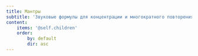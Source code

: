 ```yaml
---
title: Мантры
subtitle: 'Звуковые формулы для концентрации и многократного повторения (джапа)'
content:
    items: '@self.children'
    order:
        by: default
        dir: asc
---
```


